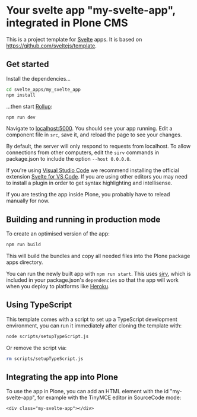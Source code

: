# Your svelte app "my-svelte-app", integrated in Plone CMS

This is a project template for [Svelte](https://svelte.dev) apps. It is based on https://github.com/sveltejs/template.

## Get started

Install the dependencies...

```bash
cd svelte_apps/my_svelte_app
npm install
```

...then start [Rollup](https://rollupjs.org):

```bash
npm run dev
```

Navigate to [localhost:5000](http://localhost:5000). You should see your app running. Edit a component file in `src`, save it, and reload the page to see your changes.

By default, the server will only respond to requests from localhost. To allow connections from other computers, edit the `sirv` commands in package.json to include the option `--host 0.0.0.0`.

If you're using [Visual Studio Code](https://code.visualstudio.com/) we recommend installing the official extension [Svelte for VS Code](https://marketplace.visualstudio.com/items?itemName=svelte.svelte-vscode). If you are using other editors you may need to install a plugin in order to get syntax highlighting and intellisense.

If you are testing the app inside Plone, you probably have to relead manually for now.

## Building and running in production mode

To create an optimised version of the app:

```bash
npm run build
```

This will build the bundles and copy all needed files into the Plone package apps directory.

You can run the newly built app with `npm run start`. This uses [sirv](https://github.com/lukeed/sirv), which is included in your package.json's `dependencies` so that the app will work when you deploy to platforms like [Heroku](https://heroku.com).


## Using TypeScript

This template comes with a script to set up a TypeScript development environment, you can run it immediately after cloning the template with:

```bash
node scripts/setupTypeScript.js
```

Or remove the script via:

```bash
rm scripts/setupTypeScript.js
```

## Integrating the app into Plone

To use the app in Plone, you can add an HTML element with the id "my-svelte-app", for example with the TinyMCE editor in SourceCode mode:

    <div class="my-svelte-app"></div>
